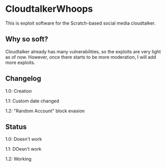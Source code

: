 # CloudtalkerWhoops
This is exploit software for the Scratch-based social media cloudtalker.

## Why so soft?
Cloudtalker already has many vulnerabilities, so the exploits are very light as of now. However, once there starts to be more moderation, I will add more exploits.

## Changelog

1.0: Creation

1.1: Custom date changed

1.2: "Random Account" block evasion

## Status

1.0: Doesn't work

1.1: DOesn't work

1.2: Working
